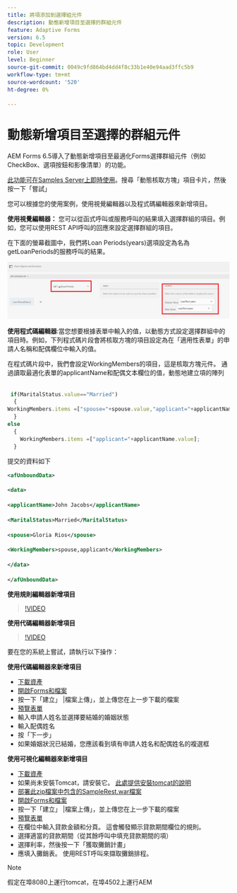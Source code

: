```yaml
---
title: 將項添加到選擇組元件
description: 動態新增項目至選擇的群組元件
feature: Adaptive Forms
version: 6.5
topic: Development
role: User
level: Beginner
source-git-commit: 0049c9fd864bd4dd4f8c33b1e40e94aad3ffc5b9
workflow-type: tm+mt
source-wordcount: '520'
ht-degree: 0%

---
```




# 動態新增項目至選擇的群組元件

AEM Forms 6.5導入了動態新增項目至最適化Forms選擇群組元件（例如CheckBox、選項按鈕和影像清單）的功能。

[此功能可在Samples Server上即時使用](https://forms.enablementadobe.com/content/samples/samples.html?query=0#collapse1)。搜尋「動態核取方塊」項目卡片，然後按一下「嘗試」


您可以根據您的使用案例，使用視覺編輯器以及程式碼編輯器來新增項目。

**使用視覺編輯器：** 您可以從函式呼叫或服務呼叫的結果填入選擇群組的項目。例如，您可以使用REST API呼叫的回應來設定選擇群組的項目。

在下面的螢幕截圖中，我們將Loan Periods(years)選項設定為名為getLoanPeriods的服務呼叫的結果。

![規則編輯器](assets/ruleeditor.png)

**使用程式碼編輯器**:當您想要根據表單中輸入的值，以動態方式設定選擇群組中的項目時。例如，下列程式碼片段會將核取方塊的項目設定為在「適用性表單」的申請人名稱和配偶欄位中輸入的值。

在程式碼片段中，我們會設定WorkingMembers的項目，這是核取方塊元件。 通過讀取最適化表單的applicantName和配偶文本欄位的值，動態地建立項的陣列

```javascript
 
 if(MaritalStatus.value=="Married")
  {
WorkingMembers.items =["spouse="+spouse.value,"applicant="+applicantName.value];
  }
else
  {
    WorkingMembers.items =["applicant="+applicantName.value];
  }
```

提交的資料如下

```xml
<afUnboundData>

<data>

<applicantName>John Jacobs</applicantName>

<MaritalStatus>Married</MaritalStatus>

<spouse>Gloria Rios</spouse>

<WorkingMembers>spouse,applicant</WorkingMembers>

</data>

</afUnboundData>
```

**使用規則編輯器新增項目**

>[!VIDEO](https://video.tv.adobe.com/v/26847?quality=12&learn=on)

**使用代碼編輯器新增項目**

>[!VIDEO](https://video.tv.adobe.com/v/26848?quality=12&learn=on)

要在您的系統上嘗試，請執行以下操作：

**使用代碼編輯器來新增項目**

* [下載資產](assets/usingthecodeeditor.zip)
* [開啟Forms和檔案](http://localhost:4502/aem/forms.html/content/dam/formsanddocuments)
* 按一下「建立」 |檔案上傳」，並上傳您在上一步下載的檔案
* [預覽表單](http://localhost:4502/content/dam/formsanddocuments/simpleform/jcr:content?wcmmode=disabled)
* 輸入申請人姓名並選擇要結婚的婚姻狀態
* 輸入配偶姓名
* 按「下一步」
* 如果婚姻狀況已結婚，您應該看到填有申請人姓名和配偶姓名的複選框

**使用可視化編輯器來新增項目**

* [下載資產](assets/usingthevisualeditor.zip)
* 如果尚未安裝Tomcat，請安裝它。 [此處提供安裝tomcat的說明](https://experienceleague.adobe.com/docs/experience-manager-learn/forms/ic-print-channel-tutorial/introduction.html)
* [部署此zip檔案中包含的SampleRest.war檔案](https://experienceleague.adobe.com/docs/experience-manager-learn/forms/assets/common-osgi-bundles/sample-rest.zip)
* [開啟Forms和檔案](http://localhost:4502/aem/forms.html/content/dam/formsanddocuments)
* 按一下「建立」 |檔案上傳」，並上傳您在上一步下載的檔案
* [預覽表單](http://localhost:4502/content/dam/formsanddocuments/amortizationschedule/jcr:content?wcmmode=disabled)
* 在欄位中輸入貸款金額和分頁。 這會觸發顯示貸款期間欄位的規則。
* 選擇適當的貸款期間（從其餘呼叫中填充貸款期間的項）
* 選擇利率，然後按一下「獲取攤銷計畫」
* 應填入攤銷表。 使用REST呼叫來擷取攤銷排程。

>[!NOTE]
> 假定在埠8080上運行tomcat，在埠4502上運行AEM
